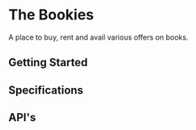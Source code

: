 # The Bookies

A place to buy, rent and avail various offers on books.

## Getting Started



## Specifications



## API's
